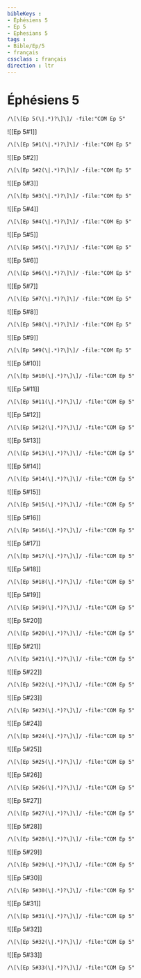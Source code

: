 ```yaml
---
bibleKeys : 
- Éphésiens 5
- Ep 5
- Ephesians 5
tags : 
- Bible/Ep/5
- français
cssclass : français
direction : ltr
---
```


# Éphésiens 5

```query
/\[\[Ep 5(\|.*)?\]\]/ -file:"COM Ep 5"
```



![[Ep 5#1]]

```query
/\[\[Ep 5#1(\|.*)?\]\]/ -file:"COM Ep 5"
```

![[Ep 5#2]]

```query
/\[\[Ep 5#2(\|.*)?\]\]/ -file:"COM Ep 5"
```

![[Ep 5#3]]

```query
/\[\[Ep 5#3(\|.*)?\]\]/ -file:"COM Ep 5"
```

![[Ep 5#4]]

```query
/\[\[Ep 5#4(\|.*)?\]\]/ -file:"COM Ep 5"
```

![[Ep 5#5]]

```query
/\[\[Ep 5#5(\|.*)?\]\]/ -file:"COM Ep 5"
```

![[Ep 5#6]]

```query
/\[\[Ep 5#6(\|.*)?\]\]/ -file:"COM Ep 5"
```

![[Ep 5#7]]

```query
/\[\[Ep 5#7(\|.*)?\]\]/ -file:"COM Ep 5"
```

![[Ep 5#8]]

```query
/\[\[Ep 5#8(\|.*)?\]\]/ -file:"COM Ep 5"
```

![[Ep 5#9]]

```query
/\[\[Ep 5#9(\|.*)?\]\]/ -file:"COM Ep 5"
```

![[Ep 5#10]]

```query
/\[\[Ep 5#10(\|.*)?\]\]/ -file:"COM Ep 5"
```

![[Ep 5#11]]

```query
/\[\[Ep 5#11(\|.*)?\]\]/ -file:"COM Ep 5"
```

![[Ep 5#12]]

```query
/\[\[Ep 5#12(\|.*)?\]\]/ -file:"COM Ep 5"
```

![[Ep 5#13]]

```query
/\[\[Ep 5#13(\|.*)?\]\]/ -file:"COM Ep 5"
```

![[Ep 5#14]]

```query
/\[\[Ep 5#14(\|.*)?\]\]/ -file:"COM Ep 5"
```

![[Ep 5#15]]

```query
/\[\[Ep 5#15(\|.*)?\]\]/ -file:"COM Ep 5"
```

![[Ep 5#16]]

```query
/\[\[Ep 5#16(\|.*)?\]\]/ -file:"COM Ep 5"
```

![[Ep 5#17]]

```query
/\[\[Ep 5#17(\|.*)?\]\]/ -file:"COM Ep 5"
```

![[Ep 5#18]]

```query
/\[\[Ep 5#18(\|.*)?\]\]/ -file:"COM Ep 5"
```

![[Ep 5#19]]

```query
/\[\[Ep 5#19(\|.*)?\]\]/ -file:"COM Ep 5"
```

![[Ep 5#20]]

```query
/\[\[Ep 5#20(\|.*)?\]\]/ -file:"COM Ep 5"
```

![[Ep 5#21]]

```query
/\[\[Ep 5#21(\|.*)?\]\]/ -file:"COM Ep 5"
```

![[Ep 5#22]]

```query
/\[\[Ep 5#22(\|.*)?\]\]/ -file:"COM Ep 5"
```

![[Ep 5#23]]

```query
/\[\[Ep 5#23(\|.*)?\]\]/ -file:"COM Ep 5"
```

![[Ep 5#24]]

```query
/\[\[Ep 5#24(\|.*)?\]\]/ -file:"COM Ep 5"
```

![[Ep 5#25]]

```query
/\[\[Ep 5#25(\|.*)?\]\]/ -file:"COM Ep 5"
```

![[Ep 5#26]]

```query
/\[\[Ep 5#26(\|.*)?\]\]/ -file:"COM Ep 5"
```

![[Ep 5#27]]

```query
/\[\[Ep 5#27(\|.*)?\]\]/ -file:"COM Ep 5"
```

![[Ep 5#28]]

```query
/\[\[Ep 5#28(\|.*)?\]\]/ -file:"COM Ep 5"
```

![[Ep 5#29]]

```query
/\[\[Ep 5#29(\|.*)?\]\]/ -file:"COM Ep 5"
```

![[Ep 5#30]]

```query
/\[\[Ep 5#30(\|.*)?\]\]/ -file:"COM Ep 5"
```

![[Ep 5#31]]

```query
/\[\[Ep 5#31(\|.*)?\]\]/ -file:"COM Ep 5"
```

![[Ep 5#32]]

```query
/\[\[Ep 5#32(\|.*)?\]\]/ -file:"COM Ep 5"
```

![[Ep 5#33]]

```query
/\[\[Ep 5#33(\|.*)?\]\]/ -file:"COM Ep 5"
```

